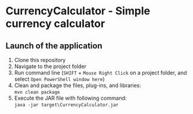# CurrencyCalculator - Simple currency calculator
  
## Launch of the application 
1. Clone this repository
2. Navigate to the project folder
3. Run command line (`SHIFT` + `Mouse Right Click` on a project folder, and select `Open PowerShell window here`)
4. Clean and package the files, plug-ins, and libraries:  
	`mvn clean package`
5. Execute the JAR file with following command:  
  `java -jar target\CurrencyCalculator.jar`

